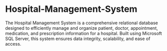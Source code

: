 # Hospital-Management-System
 The Hospital Management System is a comprehensive relational database designed to efficiently manage and organize patient, doctor, appointment, medication, and prescription information for a hospital. Built using Microsoft SQL Server, this system ensures data integrity, scalability, and ease of access.
